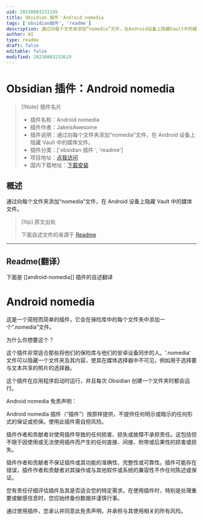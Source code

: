 ```yaml
---
uid: 20230803231105
title: Obsidian 插件：Android nomedia
tags: ['obsidian插件', 'readme']
description: 通过向每个文件夹添加“nomedia”文件，在Android设备上隐藏Vault中的媒体文件。
author: AI
type: readme
draft: false
editable: false
modified: 20230803232619
---
```


# Obsidian 插件：Android nomedia

> [!Note] 插件名片
> - 插件名称：Android nomedia
> - 插件作者：JakeisAwesome
> - 插件说明：通过向每个文件夹添加“nomedia”文件，在 Android 设备上隐藏 Vault 中的媒体文件。
> - 插件分类：['obsidian 插件 ', 'readme']
> - 项目地址：[点我访问](https://github.com/calomancer/android.nomedia)
> - 国内下载地址：[下载安装](https://pkmer.cn/products/plugin/pluginMarket/?android-nomedia)

## 概述

通过向每个文件夹添加“nomedia”文件，在 Android 设备上隐藏 Vault 中的媒体文件。

> [!tip] 原文出处
>
>下面自述文件的来源于 [Readme](https://ghproxy.net/https://raw.githubusercontent.com/calomancer/android.nomedia/master/README.md)
>

---

## Readme(翻译）

下面是 [[android-nomedia]] 插件的自述翻译

# Android nomedia

这是一个简短而简单的插件，它会在保险库中的每个文件夹中添加一个“.nomedia”文件。

为什么你想要这个？

这个插件非常适合那些将他们的保险库与他们的安卓设备同步的人。'.nomedia' 文件可以隐藏一个文件夹及其内容，使其在媒体选择器中不可见，例如用于选择要与文本共享的照片的选择器。

这个插件在应用程序启动时运行，并且每次 Obsidian 创建一个文件夹时都会运行。

Android nomedia 免责声明：

Android nomedia 插件（“插件”）按原样提供，不提供任何明示或暗示的任何形式的保证或担保。使用此插件需自担风险。

插件作者和贡献者对使用插件导致的任何损害、损失或故障不承担责任。这包括但不限于因使用或无法使用插件而产生的任何直接、间接、附带或后果性的损害或损失。

插件作者和贡献者不保证插件或其功能的准确性、完整性或可靠性。插件可能存在错误，插件作者和贡献者对其操作或与其他软件或系统的兼容性不作任何陈述或保证。

您有责任仔细评估插件及其是否适合您的特定需求。在使用插件时，特别是处理重要或敏感信息时，您应始终备份数据并谨慎行事。

通过使用插件，您承认并同意此免责声明，并承担与其使用相关的所有风险。
